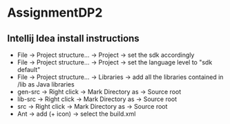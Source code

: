 # AssignmentDP2

## Intellij Idea install instructions
- File -> Project structure... -> Project -> set the sdk accordingly  
- File -> Project structure... -> Project -> set the language level to "sdk default"  
- File -> Project structure... -> Libraries -> add all the libraries contained in /lib as Java libraries  
- gen-src -> Right click -> Mark Directory as -> Source root  
- lib-src ->  Right click -> Mark Directory as -> Source root  
- src -> Right click -> Mark Directory as -> Source root  
- Ant -> add (+ icon) -> select the build.xml
